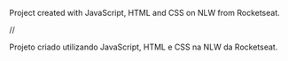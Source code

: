 Project created with JavaScript, HTML and CSS on NLW from Rocketseat.

//

Projeto criado utilizando JavaScript, HTML e CSS na NLW da Rocketseat.
